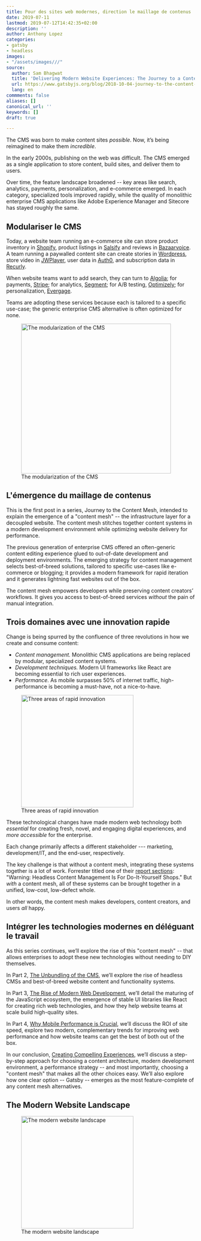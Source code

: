 ```yaml
---
title: Pour des sites web modernes, direction le maillage de contenus
date: 2019-07-11
lastmod: 2019-07-12T14:42:35+02:00
description: ''
author: Anthony Lopez
categories:
- gatsby
- headless
images:
- "/assets/images///"
source:
  author: Sam Bhagwat
  title: 'Delivering Modern Website Experiences: The Journey to a Content Mesh'
  url: https://www.gatsbyjs.org/blog/2018-10-04-journey-to-the-content-mesh/
  lang: en
commments: false
aliases: []
canonical_url: ''
keywords: []
draft: true

---
```

The CMS was born to make content sites _possible_. Now, it’s being reimagined to make them _incredible_.

In the early 2000s, publishing on the web was difficult. The CMS emerged as a single application to store content, build sites, and deliver them to users.

Over time, the feature landscape broadened -- key areas like search, analytics, payments, personalization, and e-commerce emerged. In each category, specialized tools improved rapidly, while the quality of monolithic enterprise CMS applications like Adobe Experience Manager and Sitecore has stayed roughly the same.

## Modulariser le CMS

Today, a website team running an e-commerce site can store product inventory in [Shopify](https://www.shopify.com/), product listings in [Salsify](https://www.salsify.com/) and reviews in [Bazaarvoice](https://www.bazaarvoice.com/). A team running a paywalled content site can create stories in [Wordpress](https://wordpress.org/), store video in [JWPlayer](https://www.jwplayer.com/), user data in [Auth0](https://auth0.com/), and subscription data in [Recurly](https://recurly.com/).

When website teams want to add search, they can turn to [Algolia](https://www.algolia.com/); for payments, [Stripe](http://stripe.com); for analytics, [Segment](https://segment.com/); for A/B testing, [Optimizely](https://www.optimizely.com/); for personalization, [Evergage](https://www.evergage.com/).

Teams are adopting these services because each is tailored to a specific use-case; the generic enterprise CMS alternative is often optimized for none.

<figure>
<img alt="The modularization of the CMS" height="400" src="./modular-cms-architecture.png" />
<figcaption>
The modularization of the CMS
</figcaption>
</figure>

## L'émergence du maillage de contenus

This is the first post in a series, Journey to the Content Mesh, intended to explain the emergence of a "content mesh" -- the infrastructure layer for a decoupled website. The content mesh stitches together content systems in a modern development environment while optimizing website delivery for performance.

The previous generation of enterprise CMS offered an often-generic content editing experience glued to out-of-date development and deployment environments. The emerging strategy for content management selects best-of-breed solutions, tailored to specific use-cases like e-commerce or blogging; it provides a modern framework for rapid iteration and it generates lightning fast websites out of the box.

The content mesh empowers developers while preserving content creators’ workflows. It gives you access to best-of-breed services _without_ the pain of manual integration.

## Trois domaines avec une innovation rapide

Change is being spurred by the confluence of three revolutions in how we create and consume content:

* _Content management._ Monolithic CMS applications are being replaced by modular, specialized content systems.
* _Development techniques._ Modern UI frameworks like React are becoming essential to rich user experiences.
* _Performance._ As mobile surpasses 50% of internet traffic, high-performance is becoming a must-have, not a nice-to-have.

<figure>
<img alt="Three areas of rapid innovation" height="300" src="./three-website-revolutions.png" />
<figcaption>
Three areas of rapid innovation
</figcaption>
</figure>

These technological changes have made modern web technology both _essential_ for creating fresh, novel, and engaging digital experiences, and _more accessible_ for the enterprise.

Each change primarily affects a different stakeholder --- marketing, development/IT, and the end-user, respectively.

The key challenge is that without a content mesh, integrating these systems together is a lot of work. Forrester titled one of their [report sections](https://www.tangomodem.com/wp-content/uploads/2017/09/the-rise-of-the-headless-cms.pdf): "Warning: Headless Content Management Is For Do-It-Yourself Shops." But _with_ a content mesh, all of these systems can be brought together in a unified, low-cost, low-defect whole.

In other words, the content mesh makes developers, content creators, and users _all_ happy.

## Intégrer les technologies modernes en déléguant le travail

As this series continues, we’ll explore the rise of this "content mesh" -- that allows enterprises to adopt these new technologies without needing to DIY themselves.

In Part 2, [The Unbundling of the CMS](/blog/2018-10-10-unbundling-of-the-cms), we’ll explore the rise of headless CMSs and best-of-breed website content and functionality systems.

In Part 3, [The Rise of Modern Web Development](/blog/2018-10-11-rise-of-modern-web-development), we’ll detail the maturing of the JavaScript ecosystem, the emergence of stable UI libraries like React for creating rich web technologies, and how they help website teams at scale build high-quality sites.

In Part 4, [Why Mobile Performance is Crucial](/blog/2018-10-16-why-mobile-performance-is-crucial), we’ll discuss the ROI of site speed, explore two modern, complementary trends for improving web performance and how website teams can get the best of both out of the box.

In our conclusion, [Creating Compelling Experiences](/blog/2018-10-18-creating-compelling-content-experiences), we’ll discuss a step-by-step approach for choosing a content architecture, modern development environment, a performance strategy -- and most importantly, choosing a "content mesh" that makes all the other choices easy. We’ll also explore how one clear option -- Gatsby -- emerges as the most feature-complete of any content mesh alternatives.

## The Modern Website Landscape

<figure>
<img alt="The modern website landscape" src="./content-mesh.png" height="300" />
<figcaption>
The modern website landscape
</figcaption>
</figure>